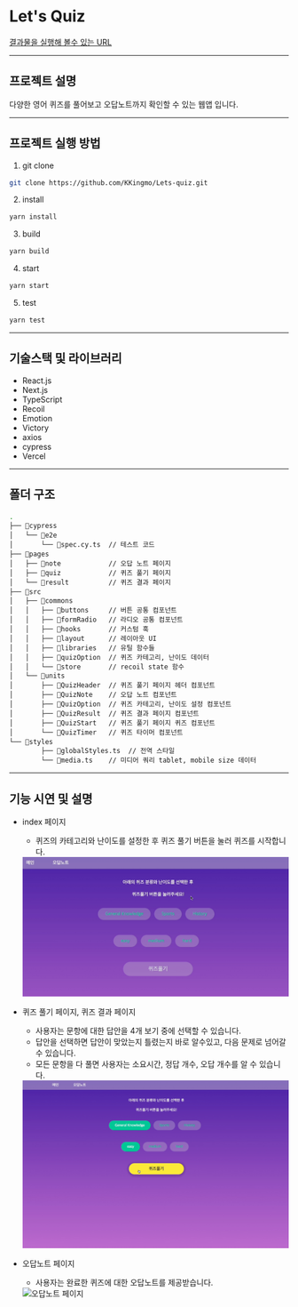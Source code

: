 # Let's Quiz

[결과물을 실행해 볼수 있는 URL](https://classting-assignment-delta.vercel.app/)

---

## 프로젝트 설명
다양한 영어 퀴즈를 풀어보고 오답노트까지 확인할 수 있는 웹앱 입니다.

---

## 프로젝트 실행 방법

1. git clone

```bash
git clone https://github.com/KKingmo/Lets-quiz.git
```

2. install

```bash
yarn install
```

3. build

```bash
yarn build
```

4. start

```bash
yarn start
```

5. test

```bash
yarn test
```

---

## 기술스택 및 라이브러리

- React.js
- Next.js
- TypeScript
- Recoil
- Emotion
- Victory
- axios
- cypress
- Vercel

---

## 폴더 구조

```bash
.
├── 📂cypress
│   └── 📂e2e
│       └── 📜spec.cy.ts  // 테스트 코드
├── 📂pages
│   ├── 📂note            // 오답 노트 페이지
│   ├── 📂quiz            // 퀴즈 풀기 페이지
│   └── 📂result          // 퀴즈 결과 페이지
├── 📂src
│   ├── 📂commons
│   │   ├── 📂buttons     // 버튼 공통 컴포넌트
│   │   ├── 📂formRadio   // 라디오 공통 컴포넌트
│   │   ├── 📂hooks       // 커스텀 훅
│   │   ├── 📂layout      // 레이아웃 UI
│   │   ├── 📂libraries   // 유틸 함수들
│   │   ├── 📂quizOption  // 퀴즈 카테고리, 난이도 데이터
│   │   └── 📂store       // recoil state 함수
│   └── 📂units
│       ├── 📂QuizHeader  // 퀴즈 풀기 페이지 헤더 컴포넌트
│       ├── 📂QuizNote    // 오답 노트 컴포넌트
│       ├── 📂QuizOption  // 퀴즈 카테고리, 난이도 설정 컴포넌트
│       ├── 📂QuizResult  // 퀴즈 결과 페이지 컴포넌트
│       ├── 📂QuizStart   // 퀴즈 풀기 페이지 퀴즈 컴포넌트
│       └── 📂QuizTimer   // 퀴즈 타이머 컴포넌트
└── 📂styles
        ├── 📜globalStyles.ts  // 전역 스타일
        └── 📜media.ts    // 미디어 쿼리 tablet, mobile size 데이터
```

---

## 기능 시연 및 설명

- index 페이지
  - 퀴즈의 카테고리와 난이도를 설정한 후 퀴즈 풀기 버튼을 눌러 퀴즈를 시작합니다.  
  
  <img src="./readme_assets/index.gif" alt="index 페이지"/>

- 퀴즈 풀기 페이지, 퀴즈 결과 페이지
  - 사용자는 문항에 대한 답안을 4개 보기 중에 선택할 수 있습니다.
  - 답안을 선택하면 답안이 맞았는지 틀렸는지 바로 알수있고, 다음 문제로 넘어갈 수 있습니다.
  - 모든 문항을 다 풀면 사용자는 소요시간, 정답 개수, 오답 개수를 알 수 있습니다.  
  
  <img src="./readme_assets/퀴즈풀기및결과.gif" alt="퀴즈풀기 및 결과 페이지"/>

- 오답노트 페이지
  - 사용자는 완료한 퀴즈에 대한 오답노트를 제공받습니다.  
  
  <img src="./readme_assets/오답노트.gif" alt="오답노트 페이지"/>
